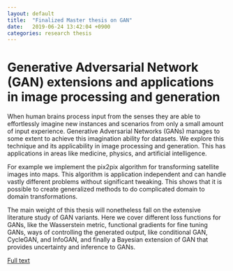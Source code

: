 ```yaml
---
layout: default
title:  "Finalized Master thesis on GAN"
date:   2019-06-24 13:42:04 +0900
categories: research thesis
---
```


# Generative Adversarial Network (GAN) extensions and applications in image processing and generation

When human brains process input from the senses they are able to effortlessly imagine new instances and scenarios from only a small amount of input experience. Generative Adversarial Networks (GANs) manages to some extent to achieve this imagination ability for datasets. We explore this technique and its applicability in image processing and generation. This has applications in areas like medicine, physics, and artificial intelligence. 

For example we implement the pix2pix algorithm for transforming satellite images into maps. This algorithm is application independent and can handle vastly different problems without significant tweaking. This shows that it is possible to create generalized methods to do complicated domain to domain transformations. 

The main weight of this thesis will nonetheless fall on the extensive literature study of GAN variants. Here we cover different loss functions for GANs, like the Wasserstein metric, functional gradients for fine tuning GANs, ways of controlling the generated output, like conditional GAN, CycleGAN, and InfoGAN, and finally a Bayesian extension of GAN that provides uncertainty and inference to GANs.

[Full text](/files/master.pdf)

